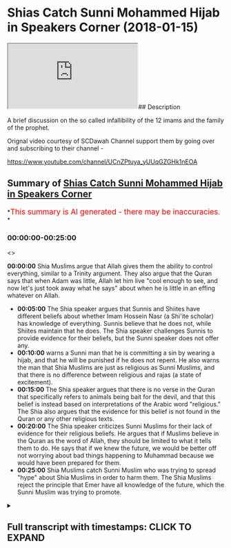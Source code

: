 # Shias Catch Sunni Mohammed Hijab in Speakers Corner (2018-01-15)

<iframe loading='lazy' allow='autoplay' src='https://www.youtube.com/embed/agMBFfuGB5Y'></iframe>## Description

A brief discussion on the so called infallibility of the 12 imams and the family of the prophet.

Orignal video courtesy of SCDawah Channel support them by going over and subscribing to their channel -

<https://www.youtube.com/channel/UCnZPtuya_yUUqGZGHk1nEOA>

## Summary of [Shias Catch Sunni Mohammed Hijab in Speakers Corner](https://www.youtube.com/watch?v=agMBFfuGB5Y)

*<span style="color:red; font-size:125%">This summary is AI generated - there may be inaccuracies</span>. *

### <a onclick="modifyYTiframeseektime('0')">00:00:00-00:25:00</a>

<>

**<a onclick="modifyYTiframeseektime('0')">00:00:00</a>** Shia Muslims argue that Allah gives them the ability to control everything, similar to a Trinity argument. They also argue that the Quran says that when Adam was little, Allah let him live "cool enough to see, and now let's just took away what he says" about when he is little in an effing whatever on Allah.

* **<a onclick="modifyYTiframeseektime('300')">00:05:00</a>** The Shia speaker argues that Sunnis and Shiites have different beliefs about whether Imam Hossein Nasr (a Shi'ite scholar) has knowledge of everything. Sunnis believe that he does not, while Shiites maintain that he does. The Shia speaker challenges Sunnis to provide evidence for their beliefs, but the Sunni speaker does not offer any.
* **<a onclick="modifyYTiframeseektime('600')">00:10:00</a>** warns a Sunni man that he is committing a sin by wearing a hijab, and that he will be punished if he does not repent. He also warns the man that Shia Muslims are just as religious as Sunni Muslims, and that there is no difference between religious and rajas (a state of excitement).
* **<a onclick="modifyYTiframeseektime('900')">00:15:00</a>** The Shia speaker argues that there is no verse in the Quran that specifically refers to animals being bait for the devil, and that this belief is instead based on interpretations of the Arabic word "religious." The Shia also argues that the evidence for this belief is not found in the Quran or any other religious texts.
* **<a onclick="modifyYTiframeseektime('1200')">00:20:00</a>** The Shia speaker criticizes Sunni Muslims for their lack of evidence for their religious beliefs. He argues that if Muslims believe in the Quran as the word of Allah, they should be limited to what it tells them to do. He says that if we knew the future, we would be better off not worrying about bad things happening to Muhammad because we would have been prepared for them.
* **<a onclick="modifyYTiframeseektime('1500')">00:25:00</a>** Shia Muslims catch Sunni Muslim who was trying to spread "hype" about Shia Muslims in order to harm them. The Shia Muslims reject the principle that Emer have all knowledge of the future, which the Sunni Muslim was trying to promote.

<details><summary><h2>Full transcript with timestamps: CLICK TO EXPAND</h2></summary>

<a onclick="modifyYTiframeseektime('6')">0:00:06</a> Laughter  
<a onclick="modifyYTiframeseektime('20')">0:00:20</a> every single the universe Allah gives  
<a onclick="modifyYTiframeseektime('28')">0:00:28</a> you the ability control every single  
<a onclick="modifyYTiframeseektime('37')">0:00:37</a> that's quite similar to a Trinitarian  
<a onclick="modifyYTiframeseektime('39')">0:00:39</a> argument it's the same as actually the  
<a onclick="modifyYTiframeseektime('42')">0:00:42</a> same as what you mean how exactly what  
<a onclick="modifyYTiframeseektime('47')">0:00:47</a> the Christians say they say that that's  
<a onclick="modifyYTiframeseektime('50')">0:00:50</a> a lot not have the ability to make Jesus  
<a onclick="modifyYTiframeseektime('52')">0:00:52</a> have the same knowledge as him as the  
<a onclick="modifyYTiframeseektime('54')">0:00:54</a> same power as him and have to make  
<a onclick="modifyYTiframeseektime('56')">0:00:56</a> another one basically they're like like  
<a onclick="modifyYTiframeseektime('57')">0:00:57</a> him do you believe that the am have the  
<a onclick="modifyYTiframeseektime('62')">0:01:02</a> hybrid animal hype okay so what about  
<a onclick="modifyYTiframeseektime('66')">0:01:06</a> the verse in the Quran it says could let  
<a onclick="modifyYTiframeseektime('68')">0:01:08</a> em live cool enough seen enough and now  
<a onclick="modifyYTiframeseektime('71')">0:01:11</a> let's just took away what he says that  
<a onclick="modifyYTiframeseektime('73')">0:01:13</a> when I am little in an effing whatever  
<a onclick="modifyYTiframeseektime('75')">0:01:15</a> on Allah Allah welcome to either will  
<a onclick="modifyYTiframeseektime('78')">0:01:18</a> why blast access to know how you want to  
<a onclick="modifyYTiframeseektime('79')">0:01:19</a> see you soon in la letter 0a 0w balloon  
<a onclick="modifyYTiframeseektime('85')">0:01:25</a> says that in the quran pull a umbilical  
<a onclick="modifyYTiframeseektime('89')">0:01:29</a> in F Cena fan  
<a onclick="modifyYTiframeseektime('91')">0:01:31</a> well Adam run now I don't control any  
<a onclick="modifyYTiframeseektime('94')">0:01:34</a> NASA there's no benefit that comes to me  
<a onclick="modifyYTiframeseektime('97')">0:01:37</a> and there's no Donnell which means evil  
<a onclick="modifyYTiframeseektime('99')">0:01:39</a> that comes to me yeah well how come -  
<a onclick="modifyYTiframeseektime('103')">0:01:43</a> Adam why if I knew the hype the Prophet  
<a onclick="modifyYTiframeseektime('105')">0:01:45</a> here is meant to be speaking here  
<a onclick="modifyYTiframeseektime('106')">0:01:46</a> without kun - Adam will wipe let's tax  
<a onclick="modifyYTiframeseektime('109')">0:01:49</a> our terminal Heidi yeah welcome to Allah  
<a onclick="modifyYTiframeseektime('113')">0:01:53</a> will write let's tax our terminal hurry  
<a onclick="modifyYTiframeseektime('116')">0:01:56</a> whoever said yes to if I knew the hype  
<a onclick="modifyYTiframeseektime('118')">0:01:58</a> the two things would happen I would have  
<a onclick="modifyYTiframeseektime('120')">0:02:00</a> gone all the good things and no bad  
<a onclick="modifyYTiframeseektime('122')">0:02:02</a> thing would have touched me in Anna  
<a onclick="modifyYTiframeseektime('124')">0:02:04</a> Illinois zero over here only homie we  
<a onclick="modifyYTiframeseektime('126')">0:02:06</a> don't I'm only a Warner and the glad  
<a onclick="modifyYTiframeseektime('128')">0:02:08</a> tiding someone who gives glad tidings to  
<a onclick="modifyYTiframeseektime('130')">0:02:10</a> took a people who believe  
<a onclick="modifyYTiframeseektime('133')">0:02:13</a> so if you're saying that they have the  
<a onclick="modifyYTiframeseektime('136')">0:02:16</a> ability to know the hype does in this  
<a onclick="modifyYTiframeseektime('138')">0:02:18</a> run counter to this verse no look I'm  
<a onclick="modifyYTiframeseektime('146')">0:02:26</a> just asking you a question like because  
<a onclick="modifyYTiframeseektime('148')">0:02:28</a> we have to understand here if you're a  
<a onclick="modifyYTiframeseektime('150')">0:02:30</a> Muslim you believe in the Quran alright  
<a onclick="modifyYTiframeseektime('152')">0:02:32</a> so this is a verse in the Quran so you  
<a onclick="modifyYTiframeseektime('155')">0:02:35</a> have two choices you have a choice okay  
<a onclick="modifyYTiframeseektime('159')">0:02:39</a> accepted but I'm just saying to you if  
<a onclick="modifyYTiframeseektime('160')">0:02:40</a> the if you had this here like you do in  
<a onclick="modifyYTiframeseektime('163')">0:02:43</a> Khattab Caffey which says that the ummah  
<a onclick="modifyYTiframeseektime('166')">0:02:46</a> have the ability to control all the  
<a onclick="modifyYTiframeseektime('167')">0:02:47</a> creation and they know the future the  
<a onclick="modifyYTiframeseektime('169')">0:02:49</a> ability no they know what's gonna happen  
<a onclick="modifyYTiframeseektime('170')">0:02:50</a> in the future there's a blow-up that I  
<a onclick="modifyYTiframeseektime('172')">0:02:52</a> mention it doesn't say that in the web  
<a onclick="modifyYTiframeseektime('175')">0:02:55</a> the hadees doesn't say that the chapter  
<a onclick="modifyYTiframeseektime('177')">0:02:57</a> heading yeah it doesn't the caffeine  
<a onclick="modifyYTiframeseektime('179')">0:02:59</a> chapter heading does not have that pipe  
<a onclick="modifyYTiframeseektime('187')">0:03:07</a> even if they have it by the will of  
<a onclick="modifyYTiframeseektime('189')">0:03:09</a> allah you have to understand something  
<a onclick="modifyYTiframeseektime('189')">0:03:09</a> yeah even if someone says okay by the  
<a onclick="modifyYTiframeseektime('192')">0:03:12</a> will of allah allah make another good  
<a onclick="modifyYTiframeseektime('194')">0:03:14</a> would you accept this well what makes a  
<a onclick="modifyYTiframeseektime('198')">0:03:18</a> good what makes a good a god is someone  
<a onclick="modifyYTiframeseektime('200')">0:03:20</a> who's all-knowing all-powerful or strong  
<a onclick="modifyYTiframeseektime('203')">0:03:23</a> the the beginning the oldest the father  
<a onclick="modifyYTiframeseektime('205')">0:03:25</a> philosopher has what makes a good so if  
<a onclick="modifyYTiframeseektime('208')">0:03:28</a> I were to put to you that if by the will  
<a onclick="modifyYTiframeseektime('210')">0:03:30</a> of Allah can there be another good it's  
<a onclick="modifyYTiframeseektime('216')">0:03:36</a> not the same I'm just saying there here  
<a onclick="modifyYTiframeseektime('217')">0:03:37</a> can God make another good yes it's not  
<a onclick="modifyYTiframeseektime('225')">0:03:45</a> the same I'm not saying - I'm saying +  
<a onclick="modifyYTiframeseektime('227')">0:03:47</a> I'm just saying is 1 + what can Allah  
<a onclick="modifyYTiframeseektime('230')">0:03:50</a> make another good yes or no can Allah  
<a onclick="modifyYTiframeseektime('235')">0:03:55</a> make another good why do you know why  
<a onclick="modifyYTiframeseektime('241')">0:04:01</a> the answer is you know the answer to our  
<a onclick="modifyYTiframeseektime('243')">0:04:03</a> question what's whenever hey listen to  
<a onclick="modifyYTiframeseektime('248')">0:04:08</a> me yeah listen carefully it's not a  
<a onclick="modifyYTiframeseektime('254')">0:04:14</a> Chaba its logic we use it with  
<a onclick="modifyYTiframeseektime('256')">0:04:16</a> Christians and I hope you listen to it  
<a onclick="modifyYTiframeseektime('258')">0:04:18</a> well I'm saying - is this if I'm saying  
<a onclick="modifyYTiframeseektime('260')">0:04:20</a> you can God make another God okay  
<a onclick="modifyYTiframeseektime('264')">0:04:24</a> it's my you know me man listen no it's  
<a onclick="modifyYTiframeseektime('269')">0:04:29</a> not it's look I'm not here to debate you  
<a onclick="modifyYTiframeseektime('271')">0:04:31</a> yeah well like I don't feel this exactly  
<a onclick="modifyYTiframeseektime('272')">0:04:32</a> the being experiencing this is just uh  
<a onclick="modifyYTiframeseektime('275')">0:04:35</a> yeah he's just here I listen hey I'm  
<a onclick="modifyYTiframeseektime('278')">0:04:38</a> just saying to you look  
<a onclick="modifyYTiframeseektime('279')">0:04:39</a> generally speaking if you want to be a  
<a onclick="modifyYTiframeseektime('280')">0:04:40</a> shower you have to justify your belief  
<a onclick="modifyYTiframeseektime('282')">0:04:42</a> just like you ought to be of course you  
<a onclick="modifyYTiframeseektime('282')">0:04:42</a> have to justify that yeah if you believe  
<a onclick="modifyYTiframeseektime('285')">0:04:45</a> that there's a push I as well okay sorry  
<a onclick="modifyYTiframeseektime('288')">0:04:48</a> I'm being a bit confrontational I don't  
<a onclick="modifyYTiframeseektime('290')">0:04:50</a> mean to be confrontation it's no listen  
<a onclick="modifyYTiframeseektime('295')">0:04:55</a> I'm not going to that are usually the  
<a onclick="modifyYTiframeseektime('300')">0:05:00</a> reason why a lot of my allies ala kulli  
<a onclick="modifyYTiframeseektime('303')">0:05:03</a> shayin Qadir  
<a onclick="modifyYTiframeseektime('303')">0:05:03</a> however the things which listen to Kate  
<a onclick="modifyYTiframeseektime('306')">0:05:06</a> listen to this carefully the things  
<a onclick="modifyYTiframeseektime('307')">0:05:07</a> which run counter to his fundament two  
<a onclick="modifyYTiframeseektime('313')">0:05:13</a> attributes Allah would not do for  
<a onclick="modifyYTiframeseektime('315')">0:05:15</a> example to answer the question of what  
<a onclick="modifyYTiframeseektime('318')">0:05:18</a> Allah make another God the reason why is  
<a onclick="modifyYTiframeseektime('320')">0:05:20</a> because in his nature he wouldn't  
<a onclick="modifyYTiframeseektime('322')">0:05:22</a> controversies attribute of being al were  
<a onclick="modifyYTiframeseektime('324')">0:05:24</a> idle ahead yeah pipe in which means one  
<a onclick="modifyYTiframeseektime('327')">0:05:27</a> and and Allah says then the Quran pipe  
<a onclick="modifyYTiframeseektime('336')">0:05:36</a> perfect now the same logic can be  
<a onclick="modifyYTiframeseektime('338')">0:05:38</a> applied to this very argument so far as  
<a onclick="modifyYTiframeseektime('341')">0:05:41</a> you look a lot of heart Allah created  
<a onclick="modifyYTiframeseektime('343')">0:05:43</a> human being with all knowledge yes Ken  
<a onclick="modifyYTiframeseektime('348')">0:05:48</a> yes  
<a onclick="modifyYTiframeseektime('349')">0:05:49</a> and Allah can Allah create a human being  
<a onclick="modifyYTiframeseektime('351')">0:05:51</a> can allow making human being with all  
<a onclick="modifyYTiframeseektime('353')">0:05:53</a> knowledge so okay with that not  
<a onclick="modifyYTiframeseektime('356')">0:05:56</a> contradict the fact that he is the only  
<a onclick="modifyYTiframeseektime('359')">0:05:59</a> item type but he's meant to be the only  
<a onclick="modifyYTiframeseektime('361')">0:06:01</a> one knows this stuff he owes one of the  
<a onclick="modifyYTiframeseektime('372')">0:06:12</a> jinns  
<a onclick="modifyYTiframeseektime('373')">0:06:13</a> I remember the best ball it says walk  
<a onclick="modifyYTiframeseektime('376')">0:06:16</a> all in the window really move me Nikita  
<a onclick="modifyYTiframeseektime('378')">0:06:18</a> any move negative and I teach admin ok  
<a onclick="modifyYTiframeseektime('385')">0:06:25</a> fine fine fine  
<a onclick="modifyYTiframeseektime('386')">0:06:26</a> this guy was a human being say he had  
<a onclick="modifyYTiframeseektime('388')">0:06:28</a> the ability to bring the whole phone off  
<a onclick="modifyYTiframeseektime('390')">0:06:30</a> everybody didn't know all the knowledge  
<a onclick="modifyYTiframeseektime('392')">0:06:32</a> okay we all have a flow you have and you  
<a onclick="modifyYTiframeseektime('395')">0:06:35</a> have a be out of it okay let me ask you  
<a onclick="modifyYTiframeseektime('398')">0:06:38</a> hon tree so Jubilee okay I get I get  
<a onclick="modifyYTiframeseektime('400')">0:06:40</a> that point yes very nice so there's a  
<a onclick="modifyYTiframeseektime('402')">0:06:42</a> memo saying does Imam Hossein Nasr have  
<a onclick="modifyYTiframeseektime('407')">0:06:47</a> the knowledge of everything oh yes or no  
<a onclick="modifyYTiframeseektime('409')">0:06:49</a> knowledge or not we all does he have  
<a onclick="modifyYTiframeseektime('421')">0:07:01</a> knowledge oh no you know this Oh Molly's  
<a onclick="modifyYTiframeseektime('425')">0:07:05</a> don't know all knowledge means is easy  
<a onclick="modifyYTiframeseektime('428')">0:07:08</a> ownership we all have inherited some of  
<a onclick="modifyYTiframeseektime('437')">0:07:17</a> the greater is what you're saying fits  
<a onclick="modifyYTiframeseektime('439')">0:07:19</a> all of our categories if' inherited some  
<a onclick="modifyYTiframeseektime('441')">0:07:21</a> of the hype from the prophets me you we  
<a onclick="modifyYTiframeseektime('444')">0:07:24</a> okay Hollis so what makes us different  
<a onclick="modifyYTiframeseektime('446')">0:07:26</a> so right now you've just made us all the  
<a onclick="modifyYTiframeseektime('448')">0:07:28</a> same me and the mmm as the same now  
<a onclick="modifyYTiframeseektime('450')">0:07:30</a> because actually he's inherited the hype  
<a onclick="modifyYTiframeseektime('451')">0:07:31</a> from the prophets I have inherited the  
<a onclick="modifyYTiframeseektime('453')">0:07:33</a> rifle Apophis does he have the hype yes  
<a onclick="modifyYTiframeseektime('456')">0:07:36</a> the the proper hype that like the own  
<a onclick="modifyYTiframeseektime('458')">0:07:38</a> hype hype not hype I've been I'm talking  
<a onclick="modifyYTiframeseektime('461')">0:07:41</a> about right yes what is McAfee that the  
<a onclick="modifyYTiframeseektime('465')">0:07:45</a> Imam knows what he's gonna die  
<a onclick="modifyYTiframeseektime('467')">0:07:47</a> it says that in the chapter heading it  
<a onclick="modifyYTiframeseektime('476')">0:07:56</a> says okay fine I'm just saying to you  
<a onclick="modifyYTiframeseektime('481')">0:08:01</a> that one of the main different demarcate  
<a onclick="modifyYTiframeseektime('485')">0:08:05</a> points of demarcation between Sunnis and  
<a onclick="modifyYTiframeseektime('487')">0:08:07</a> Shiites is this okay so you've just said  
<a onclick="modifyYTiframeseektime('491')">0:08:11</a> that it's not logically problematic for  
<a onclick="modifyYTiframeseektime('493')">0:08:13</a> us to believe that he knows the hype  
<a onclick="modifyYTiframeseektime('496')">0:08:16</a> it's not yes okay fine right and no  
<a onclick="modifyYTiframeseektime('502')">0:08:22</a> problem in Odessa  
<a onclick="modifyYTiframeseektime('504')">0:08:24</a> this guy was more profit okay so so do  
<a onclick="modifyYTiframeseektime('507')">0:08:27</a> retain that belief let's be honest here  
<a onclick="modifyYTiframeseektime('508')">0:08:28</a> do you maintain the belief you don't  
<a onclick="modifyYTiframeseektime('511')">0:08:31</a> have to lock the I am NOT saying that  
<a onclick="modifyYTiframeseektime('512')">0:08:32</a> you're lying on it just be  
<a onclick="modifyYTiframeseektime('513')">0:08:33</a> straightforward  
<a onclick="modifyYTiframeseektime('513')">0:08:33</a> do you believe that mmm Hussein has lle  
<a onclick="modifyYTiframeseektime('516')">0:08:36</a> flem hype alif laam you now speaker yeah  
<a onclick="modifyYTiframeseektime('519')">0:08:39</a> yeah oh you from behind so you're an  
<a onclick="modifyYTiframeseektime('522')">0:08:42</a> Arab okay so I know I'm not speaking to  
<a onclick="modifyYTiframeseektime('523')">0:08:43</a> someone sauce  
<a onclick="modifyYTiframeseektime('524')">0:08:44</a> Alif LAAM ll I'm talking about all of  
<a onclick="modifyYTiframeseektime('528')">0:08:48</a> you  
<a onclick="modifyYTiframeseektime('528')">0:08:48</a> the ripe does he have it or does he not  
<a onclick="modifyYTiframeseektime('530')">0:08:50</a> have it yes or no why do belief is  
<a onclick="modifyYTiframeseektime('540')">0:09:00</a> infallible why'd you live there give me  
<a onclick="modifyYTiframeseektime('544')">0:09:04</a> any evidence I'm you know what let me  
<a onclick="modifyYTiframeseektime('546')">0:09:06</a> make a challenge today what why  
<a onclick="modifyYTiframeseektime('548')">0:09:08</a> I'm feeling is you today to that you  
<a onclick="modifyYTiframeseektime('552')">0:09:12</a> said he's infallible where you believe  
<a onclick="modifyYTiframeseektime('555')">0:09:15</a> is the fallible okay  
<a onclick="modifyYTiframeseektime('558')">0:09:18</a> is he infallible so he can't do sin okay  
<a onclick="modifyYTiframeseektime('564')">0:09:24</a> give me one give me one verse in the  
<a onclick="modifyYTiframeseektime('566')">0:09:26</a> Quran which says there o one hadith from  
<a onclick="modifyYTiframeseektime('568')">0:09:28</a> your books one hadith from your books  
<a onclick="modifyYTiframeseektime('571')">0:09:31</a> not my books your books so what does  
<a onclick="modifyYTiframeseektime('593')">0:09:53</a> that mean can you translate the first  
<a onclick="modifyYTiframeseektime('595')">0:09:55</a> tell me no you tell me you said that you  
<a onclick="modifyYTiframeseektime('600')">0:10:00</a> said that the verse in the what you've  
<a onclick="modifyYTiframeseektime('602')">0:10:02</a> just said I get that no problem no one  
<a onclick="modifyYTiframeseektime('610')">0:10:10</a> here is the scholar my friend I'm not a  
<a onclick="modifyYTiframeseektime('611')">0:10:11</a> scholar either but I can tell you  
<a onclick="modifyYTiframeseektime('612')">0:10:12</a> something let's go through the Quran now  
<a onclick="modifyYTiframeseektime('617')">0:10:17</a> is impurity richest in Arabic language  
<a onclick="modifyYTiframeseektime('621')">0:10:21</a> means impurity but none or what  
<a onclick="modifyYTiframeseektime('625')">0:10:25</a> religious does not reduce does not mean  
<a onclick="modifyYTiframeseektime('626')">0:10:26</a> sin if you're now speaker I'm going to  
<a onclick="modifyYTiframeseektime('630')">0:10:30</a> do something with you right now if you  
<a onclick="modifyYTiframeseektime('632')">0:10:32</a> give me three if you allow me I'm going  
<a onclick="modifyYTiframeseektime('634')">0:10:34</a> to do something with you right now  
<a onclick="modifyYTiframeseektime('636')">0:10:36</a> everyone's going to  
<a onclick="modifyYTiframeseektime('637')">0:10:37</a> this year everyone here is no no don't  
<a onclick="modifyYTiframeseektime('639')">0:10:39</a> go don't go no no listen give me three  
<a onclick="modifyYTiframeseektime('643')">0:10:43</a> minutes this is important to him I want  
<a onclick="modifyYTiframeseektime('646')">0:10:46</a> even if I am doing it for the sake of  
<a onclick="modifyYTiframeseektime('648')">0:10:48</a> the cabinet is no I been there I believe  
<a onclick="modifyYTiframeseektime('650')">0:10:50</a> yeah because people need to be educated  
<a onclick="modifyYTiframeseektime('651')">0:10:51</a> listen to me carefully listen to me  
<a onclick="modifyYTiframeseektime('654')">0:10:54</a> carefully religious is mentioned with a  
<a onclick="modifyYTiframeseektime('657')">0:10:57</a> scene nine times in the quran allah  
<a onclick="modifyYTiframeseektime('659')">0:10:59</a> subhanaw taala says in chapter 5 verse  
<a onclick="modifyYTiframeseektime('661')">0:11:01</a> first 90 yeah you're latina Amadou in  
<a onclick="modifyYTiframeseektime('664')">0:11:04</a> there muhammad will miss her all  
<a onclick="modifyYTiframeseektime('666')">0:11:06</a> ensemble as level it establishes  
<a onclick="modifyYTiframeseektime('668')">0:11:08</a> unofficially ball i lock him to stay  
<a onclick="modifyYTiframeseektime('669')">0:11:09</a> home and attacked intoxicants and  
<a onclick="modifyYTiframeseektime('671')">0:11:11</a> gambling all these things is religious  
<a onclick="modifyYTiframeseektime('673')">0:11:13</a> okay allah mentions in chapter 6 verse  
<a onclick="modifyYTiframeseektime('675')">0:11:15</a> 125 so and i'm well how may you didn't  
<a onclick="modifyYTiframeseektime('679')">0:11:19</a> form a unit in the hawaii idea who yes  
<a onclick="modifyYTiframeseektime('681')">0:11:21</a> Rahul in Islam or why you didn't rely on  
<a onclick="modifyYTiframeseektime('685')">0:11:25</a> average on command can I make a side of  
<a onclick="modifyYTiframeseektime('688')">0:11:28</a> history  
<a onclick="modifyYTiframeseektime('688')">0:11:28</a> okay then leaked a Allah who bridges  
<a onclick="modifyYTiframeseektime('690')">0:11:30</a> Harlan little a balloon a lot of  
<a onclick="modifyYTiframeseektime('692')">0:11:32</a> processes in certain and I am chapter 6  
<a onclick="modifyYTiframeseektime('694')">0:11:34</a> verse 145 he says pull let you do female  
<a onclick="modifyYTiframeseektime('698')">0:11:38</a> Ohia lamo Haram and other time in your  
<a onclick="modifyYTiframeseektime('701')">0:11:41</a> time who your time who la hakuna matata  
<a onclick="modifyYTiframeseektime('705')">0:11:45</a> autonomous mahanahan's even for no rich  
<a onclick="modifyYTiframeseektime('708')">0:11:48</a> office called la vie de la Habana yet  
<a onclick="modifyYTiframeseektime('711')">0:11:51</a> allah mentions in Chapter number 7 verse  
<a onclick="modifyYTiframeseektime('713')">0:11:53</a> number 71 suits are off he says don't  
<a onclick="modifyYTiframeseektime('718')">0:11:58</a> don't go now because it's gonna look bad  
<a onclick="modifyYTiframeseektime('719')">0:11:59</a> okay ha ha ha ha la cumbre do some  
<a onclick="modifyYTiframeseektime('724')">0:12:04</a> aerobic omaha job a2j DeLuna fierce man  
<a onclick="modifyYTiframeseektime('727')">0:12:07</a> in some way to go and more Ibaka -  
<a onclick="modifyYTiframeseektime('730')">0:12:10</a> rolana p.m. in suit on Fanta zero in  
<a onclick="modifyYTiframeseektime('733')">0:12:13</a> america Minamoto serene so here we've  
<a onclick="modifyYTiframeseektime('735')">0:12:15</a> got four out of nine a lot of our  
<a onclick="modifyYTiframeseektime('738')">0:12:18</a> analysis in Chapter five sorry in  
<a onclick="modifyYTiframeseektime('740')">0:12:20</a> Chapter number nine verse number 91  
<a onclick="modifyYTiframeseektime('742')">0:12:22</a> another verses a certain October he says  
<a onclick="modifyYTiframeseektime('746')">0:12:26</a> forever they that whom religious  
<a onclick="modifyYTiframeseektime('748')">0:12:28</a> religious in a reducing him yes this i  
<a onclick="modifyYTiframeseektime('755')">0:12:35</a> religiously is other  
<a onclick="modifyYTiframeseektime('758')">0:12:38</a> he gave them he gave them punishment on  
<a onclick="modifyYTiframeseektime('760')">0:12:40</a> top of their punishment religious and  
<a onclick="modifyYTiframeseektime('762')">0:12:42</a> all of these why I'm saying to you right  
<a onclick="modifyYTiframeseektime('764')">0:12:44</a> now if you look at the word religious in  
<a onclick="modifyYTiframeseektime('766')">0:12:46</a> every moment of the Quran it can either  
<a onclick="modifyYTiframeseektime('769')">0:12:49</a> mean I hope with fool  
<a onclick="modifyYTiframeseektime('771')">0:12:51</a> I hope so means impurity and that can be  
<a onclick="modifyYTiframeseektime('773')">0:12:53</a> mono E which means figurative or could  
<a onclick="modifyYTiframeseektime('776')">0:12:56</a> mean SC which means physical religious  
<a onclick="modifyYTiframeseektime('780')">0:13:00</a> in nowhere in the Quran all ridges with  
<a onclick="modifyYTiframeseektime('783')">0:13:03</a> as a by the way Allah sorry you died in  
<a onclick="modifyYTiframeseektime('786')">0:13:06</a> two eighty eight he said religious and  
<a onclick="modifyYTiframeseektime('788')">0:13:08</a> religious are the same yes and he also  
<a onclick="modifyYTiframeseektime('790')">0:13:10</a> by the way I'm going to come to the  
<a onclick="modifyYTiframeseektime('792')">0:13:12</a> suicide we said religious over the scene  
<a onclick="modifyYTiframeseektime('794')">0:13:14</a> and ridges with us I wouldn't say and if  
<a onclick="modifyYTiframeseektime('797')">0:13:17</a> you want me to do this the clock time  
<a onclick="modifyYTiframeseektime('798')">0:13:18</a> would say I can do that right anyways  
<a onclick="modifyYTiframeseektime('801')">0:13:21</a> everyone the Quran where Allah Jesus  
<a onclick="modifyYTiframeseektime('803')">0:13:23</a> mentioned or religious is mentioned it  
<a onclick="modifyYTiframeseektime('806')">0:13:26</a> either means impurity or or what or a  
<a onclick="modifyYTiframeseektime('810')">0:13:30</a> dab it could also mean in the case of  
<a onclick="modifyYTiframeseektime('812')">0:13:32</a> ridges or Rajas Rajas will with the be  
<a onclick="modifyYTiframeseektime('815')">0:13:35</a> tomorrow it could mean like silk like  
<a onclick="modifyYTiframeseektime('818')">0:13:38</a> what Rosa Roger well that time Montes  
<a onclick="modifyYTiframeseektime('821')">0:13:41</a> tax it was a lot bigger first but alas I  
<a onclick="modifyYTiframeseektime('823')">0:13:43</a> yet and that is by the way that area and  
<a onclick="modifyYTiframeseektime('826')">0:13:46</a> chapter number 74 verse 5 of the Koran  
<a onclick="modifyYTiframeseektime('828')">0:13:48</a> suitum Odessa it can be read two ways  
<a onclick="modifyYTiframeseektime('830')">0:13:50</a> according to the Arizona ridges and  
<a onclick="modifyYTiframeseektime('832')">0:13:52</a> roses because the merger of karate the  
<a onclick="modifyYTiframeseektime('834')">0:13:54</a> ridges anyways if you if you think that  
<a onclick="modifyYTiframeseektime('837')">0:13:57</a> this verse is at the Lille chapter 33  
<a onclick="modifyYTiframeseektime('841')">0:14:01</a> verse 33 I said the lien fine no I'm  
<a onclick="modifyYTiframeseektime('846')">0:14:06</a> saying to you if you look at the whole  
<a onclick="modifyYTiframeseektime('847')">0:14:07</a> Quran no problem I'm giving you all the  
<a onclick="modifyYTiframeseektime('850')">0:14:10</a> verses now as you don't have to go home  
<a onclick="modifyYTiframeseektime('851')">0:14:11</a> look other way to go home I will just  
<a onclick="modifyYTiframeseektime('853')">0:14:13</a> stay here and listen carefully don't go  
<a onclick="modifyYTiframeseektime('855')">0:14:15</a> anywhere  
<a onclick="modifyYTiframeseektime('856')">0:14:16</a> this is it now all right don't go it's  
<a onclick="modifyYTiframeseektime('858')">0:14:18</a> not good look good for the for the sake  
<a onclick="modifyYTiframeseektime('860')">0:14:20</a> of the Shia you have to say you know you  
<a onclick="modifyYTiframeseektime('861')">0:14:21</a> have to know you're a Shiite but you  
<a onclick="modifyYTiframeseektime('865')">0:14:25</a> your anarchism you're not the type of  
<a onclick="modifyYTiframeseektime('867')">0:14:27</a> Shiite okay I'm gonna be funny I'm gonna  
<a onclick="modifyYTiframeseektime('871')">0:14:31</a> be funny  
<a onclick="modifyYTiframeseektime('873')">0:14:33</a> and now please please I'm not trying to  
<a onclick="modifyYTiframeseektime('887')">0:14:47</a> a few benefit hey you're an Arab guy  
<a onclick="modifyYTiframeseektime('889')">0:14:49</a> last week there was about 30 of the  
<a onclick="modifyYTiframeseektime('891')">0:14:51</a> other Noah looking for the didn't they  
<a onclick="modifyYTiframeseektime('893')">0:14:53</a> come down by oh so you've come this week  
<a onclick="modifyYTiframeseektime('896')">0:14:56</a> no no problem I'm just saying that if  
<a onclick="modifyYTiframeseektime('898')">0:14:58</a> you have a belief you should be able to  
<a onclick="modifyYTiframeseektime('900')">0:15:00</a> justify if you're Christian or Muslim or  
<a onclick="modifyYTiframeseektime('901')">0:15:01</a> Jew you have to be able to justify that  
<a onclick="modifyYTiframeseektime('903')">0:15:03</a> belief g-god I'm saying hi blessed let  
<a onclick="modifyYTiframeseektime('910')">0:15:10</a> me show you the hadith let's go to the  
<a onclick="modifyYTiframeseektime('911')">0:15:11</a> hadith now I'll tell you the Hadees no  
<a onclick="modifyYTiframeseektime('913')">0:15:13</a> problem let's go to your Hadees because  
<a onclick="modifyYTiframeseektime('916')">0:15:16</a> of course to the tafseer of the Quran  
<a onclick="modifyYTiframeseektime('918')">0:15:18</a> has dedicated silica ramble a the Quran  
<a onclick="modifyYTiframeseektime('920')">0:15:20</a> and the Quran but soon enough  
<a onclick="modifyYTiframeseektime('922')">0:15:22</a> so let me tell you what jafra Sadiq said  
<a onclick="modifyYTiframeseektime('925')">0:15:25</a> about its I'm going to tell you that al  
<a onclick="modifyYTiframeseektime('929')">0:15:29</a> Majid see and then Hui concentrated the  
<a onclick="modifyYTiframeseektime('932')">0:15:32</a> hadith though you can take my word for  
<a onclick="modifyYTiframeseektime('934')">0:15:34</a> it now and if I'm wrong you could type  
<a onclick="modifyYTiframeseektime('937')">0:15:37</a> listen please okay stop playing a rock  
<a onclick="modifyYTiframeseektime('939')">0:15:39</a> like okay listen to me yeah if you want  
<a onclick="modifyYTiframeseektime('942')">0:15:42</a> this is going fine let a be an  
<a onclick="modifyYTiframeseektime('945')">0:15:45</a> educational experience I'm not saying  
<a onclick="modifyYTiframeseektime('946')">0:15:46</a> I'm debating you are but not everything  
<a onclick="modifyYTiframeseektime('948')">0:15:48</a> you'll run away and listen carefully  
<a onclick="modifyYTiframeseektime('949')">0:15:49</a> okay this is your books not my books  
<a onclick="modifyYTiframeseektime('951')">0:15:51</a> yeah  
<a onclick="modifyYTiframeseektime('951')">0:15:51</a> and your books and what did what the jar  
<a onclick="modifyYTiframeseektime('957')">0:15:57</a> for a Sadiq say that religious men Jafra  
<a onclick="modifyYTiframeseektime('961')">0:16:01</a> Sadiq said that release meant isn't  
<a onclick="modifyYTiframeseektime('964')">0:16:04</a> carefully he said that religious meant a  
<a onclick="modifyYTiframeseektime('967')">0:16:07</a> shack for in the shack he said for in  
<a onclick="modifyYTiframeseektime('971')">0:16:11</a> the shock shock shock means doubt now a  
<a onclick="modifyYTiframeseektime('974')">0:16:14</a> lot early by the way interesting he said  
<a onclick="modifyYTiframeseektime('975')">0:16:15</a> that it could also mean that so here you  
<a onclick="modifyYTiframeseektime('978')">0:16:18</a> have three possible meanings of the word  
<a onclick="modifyYTiframeseektime('980')">0:16:20</a> religious a commune impurity it could  
<a onclick="modifyYTiframeseektime('983')">0:16:23</a> mean doubt and it could mean we said  
<a onclick="modifyYTiframeseektime('987')">0:16:27</a> before all the other thing we said other  
<a onclick="modifyYTiframeseektime('989')">0:16:29</a> punishment if you look at the quran  
<a onclick="modifyYTiframeseektime('992')">0:16:32</a> those three usages of the word are there  
<a onclick="modifyYTiframeseektime('994')">0:16:34</a> however you will not be able to find in  
<a onclick="modifyYTiframeseektime('997')">0:16:37</a> the quran or in your son not not my son  
<a onclick="modifyYTiframeseektime('1000')">0:16:40</a> now i in fact any book of yours any book  
<a onclick="modifyYTiframeseektime('1002')">0:16:42</a> of hadees that you have you will not be  
<a onclick="modifyYTiframeseektime('1004')">0:16:44</a> able to find that the word religious  
<a onclick="modifyYTiframeseektime('1006')">0:16:46</a> means sin therefore when you croak  
<a onclick="modifyYTiframeseektime('1008')">0:16:48</a> chocolates there is reverse side through  
<a onclick="modifyYTiframeseektime('1009')">0:16:49</a> says wonderful Beauty could know a lot  
<a onclick="modifyYTiframeseektime('1011')">0:16:51</a> about harvest apology general awareness  
<a onclick="modifyYTiframeseektime('1012')">0:16:52</a> or authority there's a cat or a town  
<a onclick="modifyYTiframeseektime('1014')">0:16:54</a> allah wa rasuluh in the middle values a  
<a onclick="modifyYTiframeseektime('1017')">0:16:57</a> banker Albertina you can't say that that  
<a onclick="modifyYTiframeseektime('1020')">0:17:00</a> verse means what it means that allah  
<a onclick="modifyYTiframeseektime('1022')">0:17:02</a> wanted to get away the sin from there  
<a onclick="modifyYTiframeseektime('1023')">0:17:03</a> and wait  
<a onclick="modifyYTiframeseektime('1024')">0:17:04</a> why because actually according to the  
<a onclick="modifyYTiframeseektime('1026')">0:17:06</a> Arabic language according to the Quran  
<a onclick="modifyYTiframeseektime('1028')">0:17:08</a> according to my hadith according to your  
<a onclick="modifyYTiframeseektime('1031')">0:17:11</a> Hadees according to anyone who knows  
<a onclick="modifyYTiframeseektime('1033')">0:17:13</a> anything Arabic that what sin is not in  
<a onclick="modifyYTiframeseektime('1037')">0:17:17</a> the verse therefore my question is this  
<a onclick="modifyYTiframeseektime('1039')">0:17:19</a> you're saying that they are in modesto  
<a onclick="modifyYTiframeseektime('1041')">0:17:21</a> of emma imasu moon they have asthma my  
<a onclick="modifyYTiframeseektime('1045')">0:17:25</a> question is where did you get this  
<a onclick="modifyYTiframeseektime('1047')">0:17:27</a> belief from from your texts like when I  
<a onclick="modifyYTiframeseektime('1050')">0:17:30</a> asked a Christian you believe in the  
<a onclick="modifyYTiframeseektime('1051')">0:17:31</a> Trinity yet in the Old Testament there  
<a onclick="modifyYTiframeseektime('1053')">0:17:33</a> is no Trinity why do you believe in  
<a onclick="modifyYTiframeseektime('1055')">0:17:35</a> something that you've been told by the  
<a onclick="modifyYTiframeseektime('1057')">0:17:37</a> church from by the church leaders that  
<a onclick="modifyYTiframeseektime('1059')">0:17:39</a> is not in your book so I'm asking you  
<a onclick="modifyYTiframeseektime('1061')">0:17:41</a> now what is the evidence that the animal  
<a onclick="modifyYTiframeseektime('1065')">0:17:45</a> bait are not they don't have any sin at  
<a onclick="modifyYTiframeseektime('1068')">0:17:48</a> all no - sins no Papa no hicieron time  
<a onclick="modifyYTiframeseektime('1073')">0:17:53</a> can you give me one verse I tell you  
<a onclick="modifyYTiframeseektime('1076')">0:17:56</a> there is no verse a verse of army Molly  
<a onclick="modifyYTiframeseektime('1080')">0:18:00</a> time give me the verse there is no verse  
<a onclick="modifyYTiframeseektime('1084')">0:18:04</a> of Allah in the Quran fight in the Holy  
<a onclick="modifyYTiframeseektime('1087')">0:18:07</a> common head head misguide in Arabic  
<a onclick="modifyYTiframeseektime('1091')">0:18:11</a> language heard in heading for every  
<a onclick="modifyYTiframeseektime('1097')">0:18:17</a> people there is a guide pipe also got it  
<a onclick="modifyYTiframeseektime('1100')">0:18:20</a> so here's the guy for every person had  
<a onclick="modifyYTiframeseektime('1102')">0:18:22</a> this the natural natural not only not  
<a onclick="modifyYTiframeseektime('1104')">0:18:24</a> will mattify  
<a onclick="modifyYTiframeseektime('1112')">0:18:32</a> okay that's very ridiculous to me  
<a onclick="modifyYTiframeseektime('1114')">0:18:34</a> because the  __  Roman has literally  
<a onclick="modifyYTiframeseektime('1116')">0:18:36</a> means for every people there is a  
<a onclick="modifyYTiframeseektime('1118')">0:18:38</a> someone who leads them  
<a onclick="modifyYTiframeseektime('1119')">0:18:39</a> that's what it means in Arabic language  
<a onclick="modifyYTiframeseektime('1120')">0:18:40</a> had means guide now the word hat comes  
<a onclick="modifyYTiframeseektime('1122')">0:18:42</a> in the color of whom hadn't heard it  
<a onclick="modifyYTiframeseektime('1125')">0:18:45</a> means actually snacker does not matter  
<a onclick="modifyYTiframeseektime('1126')">0:18:46</a> if I'm Italian shucks okay it's naked an  
<a onclick="modifyYTiframeseektime('1133')">0:18:53</a> Arabic language it's got two ten wins on  
<a onclick="modifyYTiframeseektime('1134')">0:18:54</a> it naked eyes when you have ten win  
<a onclick="modifyYTiframeseektime('1137')">0:18:57</a> under under ISM okay macula is of course  
<a onclick="modifyYTiframeseektime('1143')">0:19:03</a> it's Nikita it's Arabic its neck not  
<a onclick="modifyYTiframeseektime('1144')">0:19:04</a> matter for is only was elephant lamb or  
<a onclick="modifyYTiframeseektime('1149')">0:19:09</a> you can have them saying harmful is  
<a onclick="modifyYTiframeseektime('1152')">0:19:12</a> there or something which makes it mad if  
<a onclick="modifyYTiframeseektime('1153')">0:19:13</a> a way but you haven't got anything or  
<a onclick="modifyYTiframeseektime('1155')">0:19:15</a> the our element that you're put into it  
<a onclick="modifyYTiframeseektime('1157')">0:19:17</a> to make it manifest no manifest its neck  
<a onclick="modifyYTiframeseektime('1158')">0:19:18</a> it up but it's nebula Arabic language in  
<a onclick="modifyYTiframeseektime('1165')">0:19:25</a> Arabic language whenever we have it  
<a onclick="modifyYTiframeseektime('1166')">0:19:26</a> okay happy whenever you have a tear you  
<a onclick="modifyYTiframeseektime('1169')">0:19:29</a> have two ten wins on something which is  
<a onclick="modifyYTiframeseektime('1171')">0:19:31</a> an ism it's Becky rot you understand  
<a onclick="modifyYTiframeseektime('1174')">0:19:34</a> this I'll be principal don't go anywhere  
<a onclick="modifyYTiframeseektime('1187')">0:19:47</a> let me tell you whatever you know what  
<a onclick="modifyYTiframeseektime('1189')">0:19:49</a> he doesn't go anyway  
<a onclick="modifyYTiframeseektime('1191')">0:19:51</a> what are you with me AG understand I'm  
<a onclick="modifyYTiframeseektime('1194')">0:19:54</a> saying what I'm saying is it okay the  
<a onclick="modifyYTiframeseektime('1196')">0:19:56</a> evidence is you brought review them just  
<a onclick="modifyYTiframeseektime('1204')">0:20:04</a> give me one minute just give you tell me  
<a onclick="modifyYTiframeseektime('1205')">0:20:05</a> one verse in the Quran where by okay  
<a onclick="modifyYTiframeseektime('1208')">0:20:08</a> where by where you can stomp it that  
<a onclick="modifyYTiframeseektime('1212')">0:20:12</a> basically this extrapolate that the Emma  
<a onclick="modifyYTiframeseektime('1214')">0:20:14</a> Daniel bate cannot do sin or give me one  
<a onclick="modifyYTiframeseektime('1217')">0:20:17</a> Hadees from your books one please just  
<a onclick="modifyYTiframeseektime('1219')">0:20:19</a> one I wanna give you try if you need to  
<a onclick="modifyYTiframeseektime('1220')">0:20:20</a> go in your phone I would let you do that  
<a onclick="modifyYTiframeseektime('1223')">0:20:23</a> so okay why'd you believe in something  
<a onclick="modifyYTiframeseektime('1225')">0:20:25</a> you don't have evidence for  
<a onclick="modifyYTiframeseektime('1232')">0:20:32</a> I've read it before edit and exclamation  
<a onclick="modifyYTiframeseektime('1236')">0:20:36</a> Oh an audit of seeing which claims that  
<a onclick="modifyYTiframeseektime('1242')">0:20:42</a> I don't have to use right now that's  
<a onclick="modifyYTiframeseektime('1246')">0:20:46</a> something tie so do you now reject the  
<a onclick="modifyYTiframeseektime('1251')">0:20:51</a> hadith and you reject the belief that  
<a onclick="modifyYTiframeseektime('1255')">0:20:55</a> the Imams are muscle why'd you believe  
<a onclick="modifyYTiframeseektime('1260')">0:21:00</a> in it and so do you believe it oh the  
<a onclick="modifyYTiframeseektime('1263')">0:21:03</a> only type Habibi how can you believe in  
<a onclick="modifyYTiframeseektime('1265')">0:21:05</a> something which you have not evidence  
<a onclick="modifyYTiframeseektime('1268')">0:21:08</a> for what's definitely someone is so what  
<a onclick="modifyYTiframeseektime('1276')">0:21:16</a> is it like where can I find it ok ok no  
<a onclick="modifyYTiframeseektime('1287')">0:21:27</a> preference well can you come in for a  
<a onclick="modifyYTiframeseektime('1291')">0:21:31</a> second I saw Sisyphus well like I  
<a onclick="modifyYTiframeseektime('1292')">0:21:32</a> apologize from comcast wrong but the  
<a onclick="modifyYTiframeseektime('1295')">0:21:35</a> thing is that he after understand as a  
<a onclick="modifyYTiframeseektime('1297')">0:21:37</a> context behind this last week there were  
<a onclick="modifyYTiframeseektime('1299')">0:21:39</a> some people that were looking for us and  
<a onclick="modifyYTiframeseektime('1300')">0:21:40</a> there are 30 people or something  
<a onclick="modifyYTiframeseektime('1301')">0:21:41</a> came down and ok it's as if when this  
<a onclick="modifyYTiframeseektime('1305')">0:21:45</a> year I'm not putting the finger at you  
<a onclick="modifyYTiframeseektime('1306')">0:21:46</a> boy it's as if now now all is we come by  
<a onclick="modifyYTiframeseektime('1310')">0:21:50</a> the way cuttings of it will we come to  
<a onclick="modifyYTiframeseektime('1311')">0:21:51</a> speakers corner frankly we don't even  
<a onclick="modifyYTiframeseektime('1313')">0:21:53</a> look for sure we don't even look for  
<a onclick="modifyYTiframeseektime('1315')">0:21:55</a> them whenever the shia comes because  
<a onclick="modifyYTiframeseektime('1317')">0:21:57</a> corner is i'm not saying all of them  
<a onclick="modifyYTiframeseektime('1319')">0:21:59</a> right but just recently it seems as that  
<a onclick="modifyYTiframeseektime('1322')">0:22:02</a> they're coming to look specifically for  
<a onclick="modifyYTiframeseektime('1323')">0:22:03</a> us together and want to make as soon as  
<a onclick="modifyYTiframeseektime('1325')">0:22:05</a> she I discuss I haven't got a problem  
<a onclick="modifyYTiframeseektime('1326')">0:22:06</a> with that but I'm saying that if you  
<a onclick="modifyYTiframeseektime('1328')">0:22:08</a> want to put yourself in the lines then  
<a onclick="modifyYTiframeseektime('1329')">0:22:09</a> you know it's you knew who I was because  
<a onclick="modifyYTiframeseektime('1331')">0:22:11</a> you watch some more videos online yeah  
<a onclick="modifyYTiframeseektime('1332')">0:22:12</a> so you know that this is the lines that  
<a onclick="modifyYTiframeseektime('1334')">0:22:14</a> nothing you know that this is a place  
<a onclick="modifyYTiframeseektime('1335')">0:22:15</a> where it's gonna be a debate so if you  
<a onclick="modifyYTiframeseektime('1337')">0:22:17</a> want to come to the know I'm doing funny  
<a onclick="modifyYTiframeseektime('1341')">0:22:21</a> but like you are having a debate with  
<a onclick="modifyYTiframeseektime('1342')">0:22:22</a> someone about a memory a very strong one  
<a onclick="modifyYTiframeseektime('1344')">0:22:24</a> okay you had what lie he was a debate  
<a onclick="modifyYTiframeseektime('1347')">0:22:27</a> and when when when the evidence is  
<a onclick="modifyYTiframeseektime('1349')">0:22:29</a> started being put forward now I don't  
<a onclick="modifyYTiframeseektime('1352')">0:22:32</a> know and isn't that I'm not qualified in  
<a onclick="modifyYTiframeseektime('1353')">0:22:33</a> whatever you're an Arab speaker you know  
<a onclick="modifyYTiframeseektime('1354')">0:22:34</a> the verses you remember are some of them  
<a onclick="modifyYTiframeseektime('1355')">0:22:35</a> it's simply the case that it's not just  
<a onclick="modifyYTiframeseektime('1357')">0:22:37</a> because you are what you are  
<a onclick="modifyYTiframeseektime('1359')">0:22:39</a> there is no evidence it's simply that  
<a onclick="modifyYTiframeseektime('1361')">0:22:41</a> there is no evidence I'm telling you no  
<a onclick="modifyYTiframeseektime('1363')">0:22:43</a> no I'm not subjectivist I've given you a  
<a onclick="modifyYTiframeseektime('1365')">0:22:45</a> crack team of the world's richest if you  
<a onclick="modifyYTiframeseektime('1367')">0:22:47</a> want me to do the same thing with the  
<a onclick="modifyYTiframeseektime('1368')">0:22:48</a> ridges I can do it starting with chapter  
<a onclick="modifyYTiframeseektime('1369')">0:22:49</a> 2 verse 59 of the law of the quran surah  
<a onclick="modifyYTiframeseektime('1372')">0:22:52</a> Baqarah is your time I'm just I'm just  
<a onclick="modifyYTiframeseektime('1383')">0:23:03</a> saying  
<a onclick="modifyYTiframeseektime('1384')">0:23:04</a> Jubilee if you believe the Quran is the  
<a onclick="modifyYTiframeseektime('1386')">0:23:06</a> word of Allah okay I'm sorry too if I  
<a onclick="modifyYTiframeseektime('1388')">0:23:08</a> came across from the Himba if you  
<a onclick="modifyYTiframeseektime('1390')">0:23:10</a> believe the Quran is the word of Allah  
<a onclick="modifyYTiframeseektime('1391')">0:23:11</a> no no if you believe it okay then we  
<a onclick="modifyYTiframeseektime('1394')">0:23:14</a> have to be confined to what is telling  
<a onclick="modifyYTiframeseektime('1396')">0:23:16</a> us to do like it's telling us that we've  
<a onclick="modifyYTiframeseektime('1398')">0:23:18</a> got to believe that Allah is the only  
<a onclick="modifyYTiframeseektime('1399')">0:23:19</a> one who has all knowledge that human  
<a onclick="modifyYTiframeseektime('1401')">0:23:21</a> beings a lot of planet Allah says about  
<a onclick="modifyYTiframeseektime('1403')">0:23:23</a> Muhammad could Kunekune to predominate  
<a onclick="modifyYTiframeseektime('1406')">0:23:26</a> Russell you welcome to a dreamer you for  
<a onclick="modifyYTiframeseektime('1408')">0:23:28</a> a doobie when I become in chapter 40  
<a onclick="modifyYTiframeseektime('1411')">0:23:31</a> where is this well it's a little  
<a onclick="modifyYTiframeseektime('1414')">0:23:34</a> Muhammad was a 47 verse for eight or  
<a onclick="modifyYTiframeseektime('1417')">0:23:37</a> something so sometime in Aloha Aleya  
<a onclick="modifyYTiframeseektime('1423')">0:23:43</a> yeah I only follow what is revealed to  
<a onclick="modifyYTiframeseektime('1426')">0:23:46</a> me if a Shiite or Sunni or anybody comes  
<a onclick="modifyYTiframeseektime('1429')">0:23:49</a> to me and says listen I know someone who  
<a onclick="modifyYTiframeseektime('1431')">0:23:51</a> knows all knowledge over he knows what's  
<a onclick="modifyYTiframeseektime('1433')">0:23:53</a> gonna happen when they die in these  
<a onclick="modifyYTiframeseektime('1434')">0:23:54</a> things which is mentioned in your books  
<a onclick="modifyYTiframeseektime('1435')">0:23:55</a> are he and the Quran in this verse and  
<a onclick="modifyYTiframeseektime('1437')">0:23:57</a> the other was already mentioned to you  
<a onclick="modifyYTiframeseektime('1438')">0:23:58</a> as little our offer says could let a  
<a onclick="modifyYTiframeseektime('1441')">0:24:01</a> dream a calamity could have seen a fine  
<a onclick="modifyYTiframeseektime('1445')">0:24:05</a> word Allah Allah Allah Masha Allah  
<a onclick="modifyYTiframeseektime('1447')">0:24:07</a> welcome to Allen web last accessible  
<a onclick="modifyYTiframeseektime('1449')">0:24:09</a> hiding msn yasou in LA in Elena's  
<a onclick="modifyYTiframeseektime('1451')">0:24:11</a> innovation new home in noon I don't know  
<a onclick="modifyYTiframeseektime('1453')">0:24:13</a> the hype the prophets being said I do  
<a onclick="modifyYTiframeseektime('1455')">0:24:15</a> and if I knew the hype think about this  
<a onclick="modifyYTiframeseektime('1457')">0:24:17</a> ok if I knew the future you the hype  
<a onclick="modifyYTiframeseektime('1459')">0:24:19</a> then i would have get on all the good  
<a onclick="modifyYTiframeseektime('1461')">0:24:21</a> things and nothing bad would have  
<a onclick="modifyYTiframeseektime('1463')">0:24:23</a> touched me ok i'll for saying this al  
<a onclick="modifyYTiframeseektime('1467')">0:24:27</a> hussein if we knew what was going to  
<a onclick="modifyYTiframeseektime('1469')">0:24:29</a> happen to him why would he commit  
<a onclick="modifyYTiframeseektime('1471')">0:24:31</a> suicide ok it's extremely ridiculous if  
<a onclick="modifyYTiframeseektime('1473')">0:24:33</a> you knew that he's going to go somewhere  
<a onclick="modifyYTiframeseektime('1475')">0:24:35</a> he's gonna get killed  
<a onclick="modifyYTiframeseektime('1476')">0:24:36</a> look who else is in the Quran it says  
<a onclick="modifyYTiframeseektime('1477')">0:24:37</a> welcome to animal hi blessed axon  
<a onclick="modifyYTiframeseektime('1479')">0:24:39</a> terminal Heidi when I said yes ooh if I  
<a onclick="modifyYTiframeseektime('1482')">0:24:42</a> knew the hype I would have gone all the  
<a onclick="modifyYTiframeseektime('1483')">0:24:43</a> good things and no bad would have  
<a onclick="modifyYTiframeseektime('1484')">0:24:44</a> touched me so poor Muhammad has been  
<a onclick="modifyYTiframeseektime('1487')">0:24:47</a> said that if I knew the hype my strategy  
<a onclick="modifyYTiframeseektime('1489')">0:24:49</a> would have been that I don't have any  
<a onclick="modifyYTiframeseektime('1491')">0:24:51</a> bad touch me nobody  
<a onclick="modifyYTiframeseektime('1492')">0:24:52</a> because I don't want anybody because the  
<a onclick="modifyYTiframeseektime('1494')">0:24:54</a> Frances without tool could be a deacon  
<a onclick="modifyYTiframeseektime('1495')">0:24:55</a> let I look at don't do anything that  
<a onclick="modifyYTiframeseektime('1497')">0:24:57</a> causes harm to your own self if Muhammad  
<a onclick="modifyYTiframeseektime('1500')">0:25:00</a> Smith owns a lot of and that if I knew  
<a onclick="modifyYTiframeseektime('1503')">0:25:03</a> the hype I would not have done anything  
<a onclick="modifyYTiframeseektime('1505')">0:25:05</a> that would have caused harm to me and  
<a onclick="modifyYTiframeseektime('1506')">0:25:06</a> now we're told to believe that there's  
<a onclick="modifyYTiframeseektime('1508')">0:25:08</a> any man who could Husein that comes and  
<a onclick="modifyYTiframeseektime('1510')">0:25:10</a> he knows the hype and now he's going  
<a onclick="modifyYTiframeseektime('1512')">0:25:12</a> into harm's way  
<a onclick="modifyYTiframeseektime('1513')">0:25:13</a> intentionally so he's going against the  
<a onclick="modifyYTiframeseektime('1516')">0:25:16</a> Quran and he's going in on two levels  
<a onclick="modifyYTiframeseektime('1518')">0:25:18</a> because he's not meant to another hype  
<a onclick="modifyYTiframeseektime('1519')">0:25:19</a> and he's not meant to harm harm himself  
<a onclick="modifyYTiframeseektime('1521')">0:25:21</a> if he knew the hype so okay this is so  
<a onclick="modifyYTiframeseektime('1524')">0:25:24</a> clearly against the Quran well like what  
<a onclick="modifyYTiframeseektime('1526')">0:25:26</a> you have to do here right now  
<a onclick="modifyYTiframeseektime('1528')">0:25:28</a> and we have to get you to do this is you  
<a onclick="modifyYTiframeseektime('1530')">0:25:30</a> have to reject this principle because it  
<a onclick="modifyYTiframeseektime('1532')">0:25:32</a> is a principle that you've been  
<a onclick="modifyYTiframeseektime('1533')">0:25:33</a> socialized into that if you believe in  
<a onclick="modifyYTiframeseektime('1535')">0:25:35</a> the Quran you must reject so I'm saying  
<a onclick="modifyYTiframeseektime('1537')">0:25:37</a> to you now can we get from you use of a  
<a onclick="modifyYTiframeseektime('1540')">0:25:40</a> rejection of the fact that the Emer have  
<a onclick="modifyYTiframeseektime('1544')">0:25:44</a> all knowledge of the future and all  
<a onclick="modifyYTiframeseektime('1546')">0:25:46</a> knowledge like that can you reject that  
<a onclick="modifyYTiframeseektime('1551')">0:25:51</a> why did not reject it  
<a onclick="modifyYTiframeseektime('1553')">0:25:53</a> he is going against what it says in the  
<a onclick="modifyYTiframeseektime('1560')">0:26:00</a> Quran opposite it said what you believe  
<a onclick="modifyYTiframeseektime('1562')">0:26:02</a> the Quran believe the Quran is saying  
<a onclick="modifyYTiframeseektime('1564')">0:26:04</a> something opposite to what you believe  
<a onclick="modifyYTiframeseektime('1566')">0:26:06</a> so what you won't you accept you believe  
<a onclick="modifyYTiframeseektime('1568')">0:26:08</a> what you believe because because  
<a onclick="modifyYTiframeseektime('1570')">0:26:10</a> Romanian Sistani and whatever told you  
<a onclick="modifyYTiframeseektime('1572')">0:26:12</a> to believe it and you're poor and  
<a onclick="modifyYTiframeseektime('1573')">0:26:13</a> soldier to believe it or are you going  
<a onclick="modifyYTiframeseektime('1575')">0:26:15</a> to believe what Allah says it's as  
<a onclick="modifyYTiframeseektime('1576')">0:26:16</a> simple as that  
</details>

